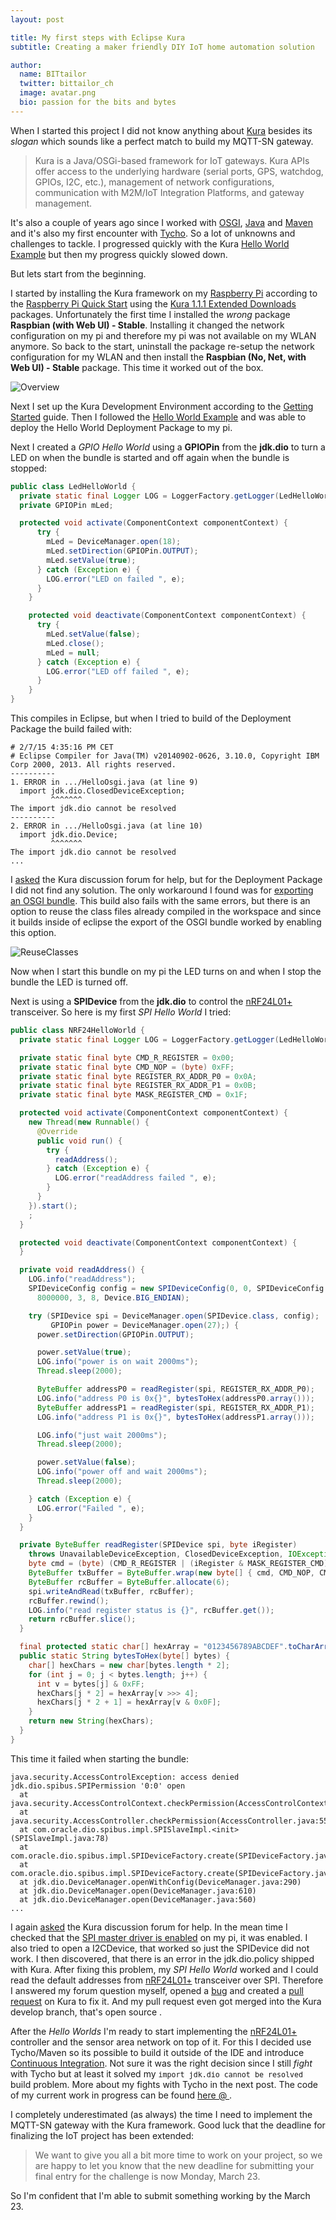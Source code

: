 ```yaml
---
layout: post

title: My first steps with Eclipse Kura
subtitle: Creating a maker friendly DIY IoT home automation solution

author:
  name: BITtailor
  twitter: bittailor_ch
  image: avatar.png
  bio: passion for the bits and bytes
---
```

[Kura]: https://eclipse.org/kura/
[Hello World Example]: http://eclipse.github.io/kura/doc/hello-example.html
[Getting Started]: http://eclipse.github.io/kura/doc/kura-setup.html
[RPi]: http://www.raspberrypi.org/
[Raspberry Pi Quick Start]: http://eclipse.github.io/kura/doc/raspberry-pi-quick-start.html
[nRF24]: https://www.nordicsemi.com/eng/Products/2.4GHz-RF/nRF24L01P
[Tycho]: https://eclipse.org/tycho/
[OSGI]: http://www.osgi.org/Main/HomePage
[Java]: http://www.oracle.com/technetwork/java/index.html
[Maven]: http://maven.apache.org/
[Continuous Integration]: http://www.martinfowler.com/articles/continuousIntegration.html

When I started this project I did not know anything about [Kura][Kura] besides its *slogan* which sounds like a perfect match to build my MQTT-SN gateway.

> Kura is a Java/OSGi-based framework for IoT gateways. Kura APIs offer access to the underlying hardware (serial ports, GPS, watchdog, GPIOs, I2C, etc.), management of network configurations, communication with M2M/IoT Integration Platforms, and gateway management.

It's also a couple of years ago since I worked with [OSGI][OSGI], [Java][Java] and [Maven][Maven] and it's also my first encounter with [Tycho][Tycho]. So a lot of unknowns and challenges to tackle. I progressed quickly with the Kura [Hello World Example][Hello World Example] but then my progress quickly slowed down.

But lets start from the beginning.

<!-- more -->

I started by installing the Kura framework on my [Raspberry Pi][RPi] according to the [Raspberry Pi Quick Start][Raspberry Pi Quick Start] using the [Kura 1.1.1 Extended Downloads](https://eclipse.org/kura/downloads.php) packages. Unfortunately the first time I installed the *wrong* package **Raspbian (with Web UI) - Stable**. Installing it changed the network configuration on my pi and therefore my pi was not available on my WLAN anymore. So back to the start, uninstall the package re-setup the network configuration for my WLAN and then install the **Raspbian (No, Net, with Web UI) - Stable** package. This time it worked out of the box.

![Overview](/images/kura_on_pi_start.png)

Next I set up the Kura Development Environment according to the [Getting Started][Getting Started] guide. Then I followed the [Hello World Example][Hello World Example] and was able to deploy the Hello World Deployment Package to my pi.

Next I created a *GPIO Hello World* using a **GPIOPin** from the **jdk.dio** to turn a LED on when the bundle is started and off again when the bundle is stopped:

```java
public class LedHelloWorld {
  private static final Logger LOG = LoggerFactory.getLogger(LedHelloWorld.class);
  private GPIOPin mLed;

  protected void activate(ComponentContext componentContext) {
      try {
        mLed = DeviceManager.open(18);
        mLed.setDirection(GPIOPin.OUTPUT);
        mLed.setValue(true);
      } catch (Exception e) {
        LOG.error("LED on failed ", e);
      }
    }

    protected void deactivate(ComponentContext componentContext) {
      try {
        mLed.setValue(false);
        mLed.close();
        mLed = null;
      } catch (Exception e) {
        LOG.error("LED off failed ", e);
      }
    }
}
```

This compiles in Eclipse, but when I tried to build of the Deployment Package the build failed with:

```log
# 2/7/15 4:35:16 PM CET
# Eclipse Compiler for Java(TM) v20140902-0626, 3.10.0, Copyright IBM Corp 2000, 2013. All rights reserved.
----------
1. ERROR in .../HelloOsgi.java (at line 9)
  import jdk.dio.ClosedDeviceException;
         ^^^^^^^
The import jdk.dio cannot be resolved
----------
2. ERROR in .../HelloOsgi.java (at line 10)
  import jdk.dio.Device;
         ^^^^^^^
The import jdk.dio cannot be resolved
...
```

I [asked](https://www.eclipse.org/forums/index.php/t/984100/) the Kura discussion forum for help, but for the Deployment Package I did not find any solution. The only workaround I found was for [exporting an OSGI bundle](http://eclipse.github.io/kura/doc/hello-example.html#export-the-osgi-bundle). This build also fails with the same errors, but there is an option to reuse the class files already compiled in the workspace and since it builds inside of eclipse the export of the  OSGI bundle worked by enabling this option.

  ![ReuseClasses](/images/eclipse-export-reuse-classes.png)

Now when I start this bundle on my pi the LED turns on and when I stop the bundle the LED is turned off.

Next is using a **SPIDevice** from the **jdk.dio** to control the [nRF24L01+][nRF24] transceiver. So here is my first *SPI Hello World* I tried:

```java
public class NRF24HelloWorld {
  private static final Logger LOG = LoggerFactory.getLogger(LedHelloWorld.class);

  private static final byte CMD_R_REGISTER = 0x00;
  private static final byte CMD_NOP = (byte) 0xFF;
  private static final byte REGISTER_RX_ADDR_P0 = 0x0A;
  private static final byte REGISTER_RX_ADDR_P1 = 0x0B;
  private static final byte MASK_REGISTER_CMD = 0x1F;

  protected void activate(ComponentContext componentContext) {
    new Thread(new Runnable() {
      @Override
      public void run() {
        try {
          readAddress();
        } catch (Exception e) {
          LOG.error("readAddress failed ", e);
        }
      }
    }).start();
    ;
  }

  protected void deactivate(ComponentContext componentContext) {
  }

  private void readAddress() {
    LOG.info("readAddress");
    SPIDeviceConfig config = new SPIDeviceConfig(0, 0, SPIDeviceConfig.CS_ACTIVE_LOW,
      8000000, 3, 8, Device.BIG_ENDIAN);

    try (SPIDevice spi = DeviceManager.open(SPIDevice.class, config);
         GPIOPin power = DeviceManager.open(27);) {
      power.setDirection(GPIOPin.OUTPUT);

      power.setValue(true);
      LOG.info("power is on wait 2000ms");
      Thread.sleep(2000);

      ByteBuffer addressP0 = readRegister(spi, REGISTER_RX_ADDR_P0);
      LOG.info("address P0 is 0x{}", bytesToHex(addressP0.array()));
      ByteBuffer addressP1 = readRegister(spi, REGISTER_RX_ADDR_P1);
      LOG.info("address P1 is 0x{}", bytesToHex(addressP1.array()));

      LOG.info("just wait 2000ms");
      Thread.sleep(2000);

      power.setValue(false);
      LOG.info("power off and wait 2000ms");
      Thread.sleep(2000);

    } catch (Exception e) {
      LOG.error("Failed ", e);
    }
  }

  private ByteBuffer readRegister(SPIDevice spi, byte iRegister)
    throws UnavailableDeviceException, ClosedDeviceException, IOException {
    byte cmd = (byte) (CMD_R_REGISTER | (iRegister & MASK_REGISTER_CMD));
    ByteBuffer txBuffer = ByteBuffer.wrap(new byte[] { cmd, CMD_NOP, CMD_NOP, CMD_NOP, CMD_NOP, CMD_NOP });
    ByteBuffer rcBuffer = ByteBuffer.allocate(6);
    spi.writeAndRead(txBuffer, rcBuffer);
    rcBuffer.rewind();
    LOG.info("read register status is {}", rcBuffer.get());
    return rcBuffer.slice();
  }

  final protected static char[] hexArray = "0123456789ABCDEF".toCharArray();
  public static String bytesToHex(byte[] bytes) {
    char[] hexChars = new char[bytes.length * 2];
    for (int j = 0; j < bytes.length; j++) {
      int v = bytes[j] & 0xFF;
      hexChars[j * 2] = hexArray[v >>> 4];
      hexChars[j * 2 + 1] = hexArray[v & 0x0F];
    }
    return new String(hexChars);
  }
}
```

This time it failed when starting the bundle:

```log
java.security.AccessControlException: access denied jdk.dio.spibus.SPIPermission '0:0' open
  at java.security.AccessControlContext.checkPermission(AccessControlContext.java:364)
  at java.security.AccessController.checkPermission(AccessController.java:555)
  at com.oracle.dio.spibus.impl.SPISlaveImpl.<init>(SPISlaveImpl.java:78)
  at com.oracle.dio.spibus.impl.SPIDeviceFactory.create(SPIDeviceFactory.java:46)
  at com.oracle.dio.spibus.impl.SPIDeviceFactory.create(SPIDeviceFactory.java:37)
  at jdk.dio.DeviceManager.openWithConfig(DeviceManager.java:290)
  at jdk.dio.DeviceManager.open(DeviceManager.java:610)
  at jdk.dio.DeviceManager.open(DeviceManager.java:560)
...
```

I again [asked](https://www.eclipse.org/forums/index.php/t/987192/) the Kura discussion forum for help. In the mean time I checked that the [SPI master driver is enabled](http://www.raspberrypi.org/documentation/hardware/raspberrypi/spi/) on my pi, it was enabled. I also tried to open a I2CDevice, that worked so just the SPIDevice did not work. I then discovered, that there is an error in the jdk.dio.policy shipped with Kura. After fixing this problem, my *SPI Hello World* worked and I could read the default addresses from [nRF24L01+][nRF24] transceiver over SPI. Therefore I answered my forum question myself, opened a [bug](https://bugs.eclipse.org/bugs/show_bug.cgi?id=459830) and created a [pull request](https://github.com/eclipse/kura/pull/30) on Kura to fix it. And my pull request even got merged into the Kura develop branch, that's open source <i class="fa fa-thumbs-o-up"></i>.

After the *Hello Worlds* I'm ready to start implementing the [nRF24L01+][nRF24] controller and the sensor area network on top of it. For this I decided use Tycho/Maven so its possible to build it outside of the IDE and introduce [Continuous Integration][Continuous Integration]. Not sure it was the right decision since I still *fight* with Tycho but at least it solved my <small><tt>import jdk.dio cannot be resolved</tt></small> build problem. More about my fights with Tycho in the next post. The code of my current work in progress can be found [here @ <i class="fa fa-github"></i>](https://github.com/bittailor/BtIot).

I completely underestimated (as always) the time I need to implement the MQTT-SN gateway with the Kura framework. Good luck that the deadline for finalizing the IoT project has been extended:

> We want to give you all a bit more time to work on your project, so we are happy to let you know that the new deadline for submitting your final entry for the challenge is now Monday, March 23.

So I'm confident that I'm able to submit something working by the March 23.
